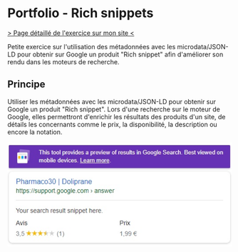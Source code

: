 # Portfolio - Rich snippets
[> Page détaillé de l'exercice sur mon site <](http://neo-explorer.com/portfolio/rich-snippet "Page de l'exercice sur mon site")

Petite exercice sur l'utilisation des métadonnées avec les microdata/JSON-LD pour obtenir sur Google un produit "Rich snippet" afin d'améliorer son rendu dans les moteurs de recherche.

## Principe
Utiliser les métadonnées avec les microdata/JSON-LD pour obtenir sur Google un produit "Rich snippet". Lors d'une recherche sur le moteur de Google, elles permettront d'enrichir les résultats des produits d'un site, de détails les concernants comme le prix, la disponibilité, la description ou encore la notation.

![app screenshot](screenshots/main.jpg "Capture d'écran")
